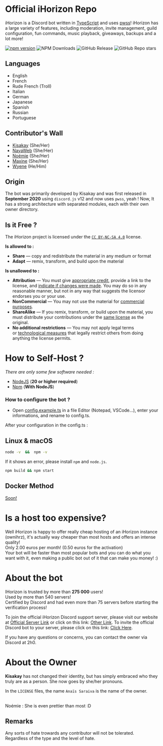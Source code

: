 # Official iHorizon Repo

iHorizon is a Discord bot written in [TypeScript](https://www.typescriptlang.org/) and uses [pwss](https://npmjs.com/pwss)!
iHorizon has a large variety of features, including moderation, invite management, guild configuration, fun commands, music playback, giveaways, backups and a lot more!

[![npm version](https://badge.fury.io/js/ihrz.svg)](https://badge.fury.io/js/ihrz)
![NPM Downloads](https://img.shields.io/npm/dm/ihrz)
![GitHub Release](https://img.shields.io/github/v/release/ihrz/ihrz)
![GitHub Repo stars](https://img.shields.io/github/stars/ihrz/ihrz)

## Languages

* English
* French
* Rude French (Troll)
* Italian
* German
* Japanese
* Spanish
* Russian
* Portuguese

## Contributor's Wall

- [Kisakay](https://github.com/Kisakay) (She/Her)
- [NayaWeb](https://github.com/belugafr) (She/Her)
- [Noémie](https://github.com/name-shitty-github-profile) (She/Her)
- [Maxine](https://github.com/mxi1n) (She/Her)
- [Wyene](https://github.com/tryedandcatched) (He/Him)

## Origin

The bot was primarily developed by Kisakay and was first released in **September 2020** using `discord.js` v12 and now uses `pwss`, yeah !
Now, It has a strong architecture with separated modules, each with their own owner directory.

## Is it Free ?

The iHorizon project is licensed under the  [`CC BY-NC-SA 4.0`](https://creativecommons.org/licenses/by-nc-sa/4.0/) license.

**Is allowed to :**

- **Share** — copy and redistribute the material in any medium or format
- **Adapt** — remix, transform, and build upon the material

**Is unallowed to :**

- **Attribution** — You must give [appropriate credit](https://creativecommons.org/licenses/by-nc-sa/4.0/), provide a link to the license, and [indicate if changes were made](https://creativecommons.org/licenses/by-nc-sa/4.0/). You may do so in any reasonable manner, but not in any way that suggests the licensor endorses you or your use.
- **NonCommercial** — You may not use the material for [commercial purposes](https://creativecommons.org/licenses/by-nc-sa/4.0/).
- **ShareAlike** — If you remix, transform, or build upon the material, you must distribute your contributions under the [same license](https://creativecommons.org/licenses/by-nc-sa/4.0/) as the original.
- **No additional restrictions** — You may not apply legal terms or [technological measures](https://creativecommons.org/licenses/by-nc-sa/4.0/) that legally restrict others from doing anything the license permits.

# How to Self-Host ?

_There are only some few software needed :_

- [NodeJS](https://nodejs.org) (**20 or higher required**)
- [Npm](https://npmjs.com) (**With NodeJS**)

### How to configure the bot ?

* Open [config.example.ts](https://github.com/ihrz/ihrz/blob/dev/src/files/config.example.ts) in a file Editor (Notepad, VSCode...), enter your informations, and rename to config.ts.

After your configuration in the config.ts :

## Linux & macOS

```bash
node -v  &&  npm -v
```

If it shows an error, please install `npm` and `node.js`.

```bash
npm build && npm start
```

## Docker Method

[Soon!](https://hub.docker.com/r/kisakay/ihorizon "See more")

# Is a host too expensive?

Well iHorizon is happy to offer really cheap hosting of an iHorizon instance (ownihrz), it's actually way cheaper than most hosts and offers an intense quality!<br>
Only 2.00 euros per month! (0.50 euros for the activation)<br>
Your bot will be faster than most popular bots and you can do what you want with it, even making a public bot out of it that can make you money! :)

# About the bot

IHorizon is trusted by more than **275 000** users!<br>
Used by more than 540 servers!
<br>
Certified by Discord and had even more than 75 servers before starting the verification process!

To join the official iHorizon Discord support server, please visit our website at [Official Server Link](http://discord.ihorizon.me/) or click on this link: [Other Link](https://discord.gg/ZpBPGNsAsu).
To invite the official Discord bot to your server, please click on this link: [Click Here](https://discord.com/api/oauth2/authorize?client_id=945202900907470899&permissions=8&scope=bot).

If you have any questions or concerns, you can contact the owner via Discord at 2h0.

# About the Owner

**Kisakay** has not changed their identity, but has simply embraced who they truly are as a person. She now goes by she/her pronouns.

In the `LICENSE` files, the name `Anaïs Saraiva` is the name of the owner.

<br>
Noémie : She is even prettier than most :D

## Remarks

Any sorts of hate trowards any contributor will not be tolerated.<br>
Regardless of the type and the level of hate.
